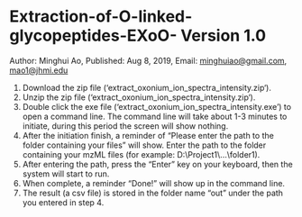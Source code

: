 # Extraction-of-O-linked-glycopeptides-EXoO- Version 1.0
Author: Minghui Ao, Published: Aug 8, 2019, Email: minghuiao@gmail.com, mao1@jhmi.edu

1.	Download the zip file (‘extract_oxonium_ion_spectra_intensity.zip‘).
2.	Unzip the zip file (‘extract_oxonium_ion_spectra_intensity.zip‘).
3.	Double click the exe file (‘extract_oxonium_ion_spectra_intensity.exe’) to open a command line. The command line will take about 1-3 minutes to initiate, during this period the screen will show nothing.
4.	After the initiation finish, a reminder of “Please enter the path to the folder containing your files” will show. Enter the path to the folder containing your mzML files (for example: D:\\Project1\\...\\folder1).
5.	After entering the path, press the “Enter” key on your keyboard, then the system will start to run.
6.	When complete, a reminder “Done!” will show up in the command line.
7.	The result (a csv file) is stored in the folder name “out” under the path you entered in step 4.
